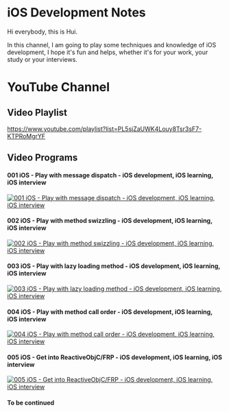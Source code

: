 # iOS Development Notes
Hi everybody, this is Hui.

In this channel, I am going to play some techniques and knowledge of iOS development, I hope it's fun and helps, whether it's for your work, your study or your interviews.


# YouTube Channel

## Video Playlist
https://www.youtube.com/playlist?list=PL5sjZaUWK4Louy8Tsr3sF7-KTPRoMgrYF

## Video Programs

#### 001 iOS - Play with message dispatch - iOS development, iOS learning, iOS interview
[![001 iOS - Play with message dispatch - iOS development, iOS learning, iOS interview](https://img.youtube.com/vi/32AThrTfnEM/0.jpg)](https://youtu.be/32AThrTfnEM)

#### 002 iOS - Play with method swizzling - iOS development, iOS learning, iOS interview
[![002 iOS - Play with method swizzling - iOS development, iOS learning, iOS interview](https://img.youtube.com/vi/PaoRYf9x1Ac/0.jpg)](https://youtu.be/PaoRYf9x1Ac)

#### 003 iOS - Play with lazy loading method - iOS development, iOS learning, iOS interview
[![003 iOS - Play with lazy loading method - iOS development, iOS learning, iOS interview](https://img.youtube.com/vi/OlliVASN99Q/0.jpg)](https://youtu.be/OlliVASN99Q)

#### 004 iOS - Play with method call order - iOS development, iOS learning, iOS interview
[![004 iOS - Play with method call order - iOS development, iOS learning, iOS interview](https://img.youtube.com/vi/_NeqSXyJxaE/0.jpg)](https://youtu.be/_NeqSXyJxaE)

#### 005 iOS - Get into ReactiveObjC/FRP - iOS development, iOS learning, iOS interview
[![005 iOS - Get into ReactiveObjC/FRP - iOS development, iOS learning, iOS interview](https://img.youtube.com/vi/DTmFxvFJEkc/0.jpg)](https://youtu.be/DTmFxvFJEkc)

#### To be continued
